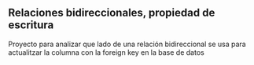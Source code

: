 ## Relaciones bidireccionales, propiedad de escritura

Proyecto para analizar que lado de una relación bidireccional se usa para actualitzar la columna con la foreign key en la base de datos